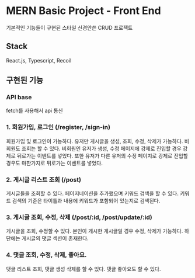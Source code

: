 # MERN Basic Project - Front End

기본적인 기능들이 구현된 스타일 신경안쓴 CRUD 프로젝트

## Stack

React.js, Typescript, Recoil

## 구현된 기능

### API base

fetch를 사용해서 api 통신

### 1. 회원가입, 로그인 (/register, /sign-in)

회원가입 및 로그인이 가능하다.
유저만 게시글을 생성, 조회, 수정, 삭제가 가능하다.
비회원도 조회는 할 수 있다.
비회원인 유저가 생성, 수정 페이지에 강제로 진입할 경우 강제로 뒤로가는 이벤트를 넣었다.
또한 유저가 다른 유저의 수정 페이지로 강제로 진입할 경우도 마찬가지로 뒤로가는 이벤트를 넣었다.

### 2. 게시글 리스트 조회 (/post)

게시글들을 조회할 수 있다.
페이지네이션을 추가했으며 키워드 검색을 할 수 있다.
키워드 검색의 기준은 타이틀과 내용에 키워드가 포함되어 있는지로 검색된다.

### 3. 게시글 조회, 수정, 삭제 (/post/:id, /post/update/:id)

게시글을 조회, 수정할 수 있다.
본인이 게시한 게시글일 경우 수정, 삭제가 가능하다.
하단에는 게시글의 댓글 섹션이 존재한다.

### 4. 댓글 조회, 수정, 삭제, 좋아요.

댓글 리스트 조회, 댓글 생성 삭제를 할 수 있다.
댓글 좋아요도 할 수 있다.
